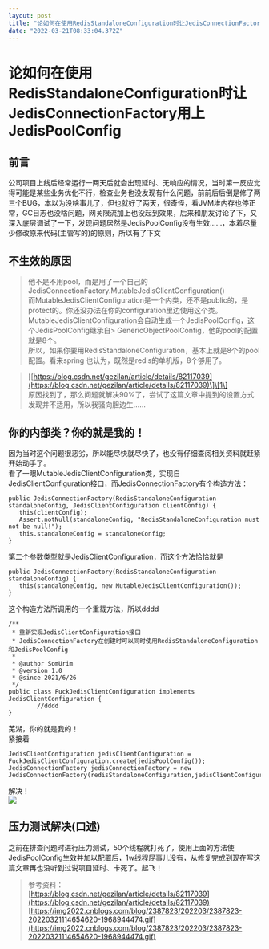 ```yaml
---
layout: post
title: "论如何在使用RedisStandaloneConfiguration时让JedisConnectionFactory用上JedisPoolConfig"
date: "2022-03-21T08:33:04.372Z"
---
```

论如何在使用RedisStandaloneConfiguration时让JedisConnectionFactory用上JedisPoolConfig
===========================================================================

前言
--

公司项目上线后经常运行一两天后就会出现延时、无响应的情况，当时第一反应觉得可能是某些业务优化不行，检查业务也没发现有什么问题，前前后后倒是修了两三个BUG，本以为没啥事儿了，但也就好了两天，很奇怪，看JVM堆内存也停正常，GC日志也没啥问题，网关限流加上也没起到效果，后来和朋友讨论了下，又深入底层调试了一下，发现问题居然是JedisPoolConfig没有生效……，本着尽量少修改原来代码(主管写的)的原则，所以有了下文

不生效的原因
------

> 他不是不用pool，而是用了一个自己的JedisConnectionFactory.MutableJedisClientConfiguration()  
> 而MutableJedisClientConfiguration是一个内类，还不是public的，是protect的。你还没办法在你的configuration里边使用这个类。  
> MutableJedisClientConfiguration会自动生成一个JedisPoolConfig，这个JedisPoolConfig继承自> GenericObjectPoolConfig，他的pool的配置就是8个。  
> 所以，如果你要用RedisStandaloneConfiguration，基本上就是8个的pool配置。看来spring 也认为，既然是redis的单机版，8个够用了。

> \[[https://blog.csdn.net/gezilan/article/details/82117039](https://blog.csdn.net/gezilan/article/details/82117039)\]\[1\]  
> 原因找到了，那么问题就解决90%了，尝试了这篇文章中提到的设置方式发现并不适用，所以我骚向胆边生……

你的内部类？你的就是我的！
-------------

因为当时这个问题很恶劣，所以能尽快就尽快了，也没有仔细查阅相关资料就赶紧开始动手了。  
看了一眼MutableJedisClientConfiguration类，实现自JedisClientConfiguration接口，而JedisConnectionFactory有个构造方法：

    public JedisConnectionFactory(RedisStandaloneConfiguration standaloneConfig, JedisClientConfiguration clientConfig) {
       this(clientConfig);
       Assert.notNull(standaloneConfig, "RedisStandaloneConfiguration must not be null!");
       this.standaloneConfig = standaloneConfig;
    }
    

第二个参数类型就是JedisClientConfiguration，而这个方法恰恰就是

    public JedisConnectionFactory(RedisStandaloneConfiguration standaloneConfig) {
       this(standaloneConfig, new MutableJedisClientConfiguration());
    }
    

这个构造方法所调用的一个重载方法，所以dddd

    /**
     * 重新实现JedisClientConfiguration接口
     * JedisConnectionFactory在创建时可以同时使用RedisStandaloneConfiguration和JedisPoolConfig
     *
     * @author SomUrim
     * @version 1.0
     * @since 2021/6/26
     */
    public class FuckJedisClientConfiguration implements JedisClientConfiguration {
            //dddd
    }
    

芜湖，你的就是我的！  
紧接着

    JedisClientConfiguration jedisClientConfiguration = FuckJedisClientConfiguration.create(jedisPoolConfig());
    JedisConnectionFactory jedisConnectionFactory = new JedisConnectionFactory(redisStandaloneConfiguration,jedisClientConfiguration);
    

解决！  
![](https://img2022.cnblogs.com/blog/2387823/202203/2387823-20220321114654620-1968944474.gif)

压力测试解决(口述)
----------

之前在排查问题时进行压力测试，50个线程就打死了，使用上面的方法使JedisPoolConfig生效并加以配置后，1w线程屁事儿没有，从修复完成到现在写这篇文章再也没听到过说项目延时、卡死了。起飞！

> 参考资料：  
> [https://blog.csdn.net/gezilan/article/details/82117039](https://blog.csdn.net/gezilan/article/details/82117039)  
> [https://img2022.cnblogs.com/blog/2387823/202203/2387823-20220321114654620-1968944474.gif](https://img2022.cnblogs.com/blog/2387823/202203/2387823-20220321114654620-1968944474.gif)